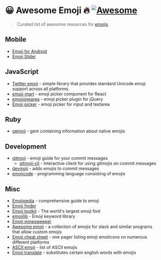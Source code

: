 # 😀 Awesome Emoji 🔥 [![Awesome](https://cdn.rawgit.com/sindresorhus/awesome/d7305f38d29fed78fa85652e3a63e154dd8e8829/media/badge.svg)](https://github.com/sindresorhus/awesome)

> Curated list of awesome resources for [emojis](https://en.wikipedia.org/wiki/Emoji).

## Mobile

- [Emoji for Android](https://github.com/vanniktech/Emoji)
- [Emoji Slider](https://github.com/bernaferrari/EmojiSlider)

## JavaScript

- [Twitter emoji](https://github.com/twitter/twemoji) - simple library that provides standard Unicode emoji support across all platforms.
- [emoji-mart](https://github.com/missive/emoji-mart) - emoji picker component for React
- [emojionearea](https://github.com/mervick/emojionearea) - emoji picker plugin for jQuery
- [Emoji picker](https://github.com/OneSignal/emoji-picker) - emoji picker for input and textarea

## Ruby

- [gemoji](https://github.com/github/gemoji) - gem containing information about native emojis

## Development

- [gitmoji](https://github.com/carloscuesta/gitmoji) - emoji guide for your commit messages
  - [gitmoji-cli](https://github.com/carloscuesta/gitmoji-cli) - interactive client for using gitmojis on commit messages
- [devmoji](https://github.com/folke/devmoji) - adds emojis to commit messages
- [emojicode](https://github.com/emojicode/emojicode) - programming language consisting of emojis

## Misc

- [Emojipedia](https://emojipedia.org/) - comprehensive guide to emoji
- [Emoji finder](https://github.com/muan/emoji)
- [Emoji toolkit](https://github.com/joypixels/emoji-toolkit) - The world's largest emoji font
- [emojilib](https://github.com/muan/emojilib) - Emoji keyword library
- [Emoji minesweeper](https://github.com/muan/emoji-minesweeper)
- [Awesome emoji](https://github.com/snipe/awesome-emoji) - a collection of emojis for slack and similar programs that allow custom emojis
- [Emoji cheat sheet](http://emoji-cheat-sheet.com) - one pager listing emoji emoticons on numerous different platforms
- [ASCII emoji](https://github.com/dysfunc/ascii-emoji) - list of ASCII emojis
- [Emoji translate](https://meowni.ca/emoji-translate/) - substitutes certain english words with emojis
